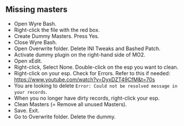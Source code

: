## Missing masters
- Open Wyre Bash.
- Right-click the file with the red box.
- Create Dummy Masters. Press Yes.
- Close Wyre Bash.
- Open Overwrite folder. Delete INI Tweaks and Bashed Patch.
- Activate dummy plugin on the right-hand side of MO2.
- Open xEdit.
- Right-click, Select None. Double-click on the esp you want to clean.
- Right-click on your esp. Check for Errors. Refer to this if needed: https://www.youtube.com/watch?v=DyxDZT49CfM&t=70s
- You are looking to delete `Error: Could not be resolved message in your records`. 
- When you no longer have dirty records, right-click your esp.
- Clean Masters (= Remove all unused Masters).
- Save. Exit.
- Go to Overwrite folder. Delete the dummy.
